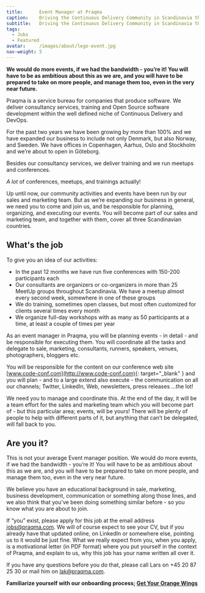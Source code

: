 ```yaml
---
title:      Event Manager at Praqma
caption:    Driving the Continuous Delivery Community in Scandinavia through Events and meetups
subtitle:   Driving the Continuous Delivery Community in Scandinavia through Events and meetups
tags:
  - Jobs
  - Featured
avatar:     /images/about/lego-event.jpg
nav-weight: 5
---
```


__We would do more events, if we had the bandwidth - you’re it! You will have to be as ambitious about this as we are, and you will have to be prepared to take on more people, and manage them too, even in the very near future.__


<!--break-->

Praqma is a service bureau for companies that produce software. We deliver consultancy services, training and Open Source software development within the well defined niche of Continuous Delivery and DevOps.

For the past two years we have been growing by more than 100% and we have expanded our business to include not only Denmark, but also Norway, and Sweden. We have offices in Copenhagen, Aarhus, Oslo and Stockholm and we’re about to open in Göteborg.

Besides our consultancy services, we deliver training and we run meetups and conferences.

_A lot_ of conferences, meetups, and trainings actually!

Up until now, our community activities and events have been run by our sales and marketing team. But as we’re expanding our business in general, we need you to come and join us, and be responsible for planning, organizing, and executing our events. You will become part of our sales and marketing team, and together with them, cover all three Scandinavian countries.

## What's the job

To give you an idea of our activities:

* In the past 12 months we have run five conferences with 150-200 participants each
* Our consultants are organizers or co-organizers in more than 25 MeetUp groups throughout Scandinavia. We have a meetup almost every second week, somewhere in one of these groups
* We do training, sometimes open classes, but most often customized for clients several times every month
* We organize full-day workshops with as many as 50 participants at a time, at least a couple of times per year

As an event manager in Praqma, you will be planning events - in detail - and be responsible for executing them. You will coordinate all the tasks and delegate to sale, marketing, consultants, runners, speakers, venues, photographers, bloggers etc.

You will be responsible for the content on our conference web site [www.code-conf.com](http://www.code-conf.com){: target="_blank" } and you will plan - and to a large extend also execute - the communication on all our channels; Twitter, LinkedIn, Web, newsletters, press releases ...the lot!

We need you to manage and coordinate this. At the end of the day, it will be a team effort for the sales and marketing team which you will become part of - but this particular area; events, will be yours! There will be plenty of people to help with different parts of it, but anything that can’t be delegated, will fall back to you.

## Are you it?

This is not your average Event manager position. We would do more events, if we had the bandwidth - you’re it! You will have to be as ambitious about this as we are, and you will have to be prepared to take on more people, and manage them too, even in the very near future.

We believe you have an educational background in sale, marketing, business development, communication or something along those lines, and we also think that you’ve been doing something similar before - so you know what you are about to join.

If “you” exist, please apply for this job at the email address jobs@praqma.com.
We will of course expect to see your CV, but if you already have that updated online, on LinkedIn or somewhere else, pointing us to it would be just fine.
What we really expect from you, when you apply, is a motivational letter (in PDF format) where you put yourself in the context of Praqma, and explain to us, why this job has your name written all over it.

If you have any questions before you do that, please call Lars on +45 20 87 25 30 or mail him on [lak@praqma.com](mailto:lak@praqma.com).

__Familiarize yourself with our onboarding process; [Get Your Orange Wings](http://www.praqma.com/stories/onboarding/)__
